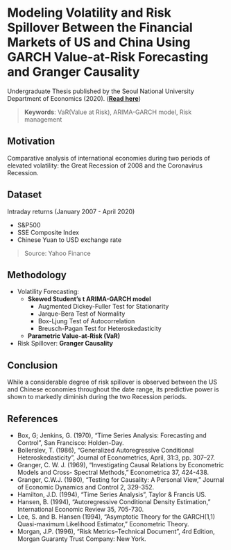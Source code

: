# Modeling Volatility and Risk Spillover Between the Financial Markets of US and China Using GARCH Value-at-Risk Forecasting and Granger Causality

Undergraduate Thesis published by the Seoul National University Department of Economics (2020). (**[Read here](https://github.com/MajorLift/volatility-modeling-python-datasci/blob/master/Thesis.pdf)**)

> **Keywords**: VaR(Value at Risk), ARIMA-GARCH model, Risk management

## Motivation

Comparative analysis of international economies during two periods of elevated volatility: the Great Recession of 2008 and the Coronavirus Recession.

## Dataset

Intraday returns (January 2007 - April 2020)
- S&P500
- SSE Composite Index
- Chinese Yuan to USD exchange rate
> Source: Yahoo Finance

## Methodology

- Volatility Forecasting:
  - **Skewed Student’s t ARIMA-GARCH model**
    - Augmented Dickey-Fuller Test for Stationarity
    - Jarque-Bera Test of Normality
    - Box-Ljung Test of Autocorrelation
    - Breusch-Pagan Test for Heteroskedasticity
  - **Parametric Value-at-Risk (VaR)**
- Risk Spillover: **Granger Causality**

## Conclusion

While a considerable degree of risk spillover is observed between the US and Chinese economies throughout the date range, its predictive power is shown to markedly diminish during the two Recession periods.

## References

- Box, G; Jenkins, G. (1970), “Time Series Analysis: Forecasting and Control”, San Francisco:
Holden-Day.
- Bollerslev, T. (1986), “Generalized Autoregressive Conditional Heteroskedasticity”, Journal of Econometrics, April, 31:3, pp. 307–27.
- Granger, C. W. J. (1969), “Investigating Causal Relations by Econometric Models and Cross- Spectral Methods,” Econometrica 37, 424-438.
- Granger, C.W.J. (1980), “Testing for Causality: A Personal View,” Journal of Economic Dynamics and Control 2, 329-352.
- Hamilton, J.D. (1994), “Time Series Analysis”, Taylor & Francis US.
- Hansen, B. (1994), “Autoregressive Conditional Density Estimation,” International Economic Review 35, 705-730.
- Lee, S. and B. Hansen (1994), “Asymptotic Theory for the GARCH(1,1) Quasi-maximum Likelihood Estimator,” Econometric Theory.
- Morgan, J.P. (1996), “Risk Metrics–Technical Document”, 4rd Edition, Morgan Guaranty Trust Company: New York.
